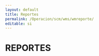 ```yaml
---
layout: default
title: Reportes
permalink: /Operacion/scm/wms/wmreporte/
editable: si
---
```


# REPORTES


